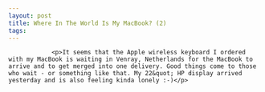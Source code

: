```yaml
---
layout: post
title: Where In The World Is My MacBook? (2)
tags:
---
```



                <p>It seems that the Apple wireless keyboard I ordered with my MacBook is waiting in Venray, Netherlands for the MacBook to arrive and to get merged into one delivery. Good things come to those who wait - or something like that. My 22&quot; HP display arrived yesterday and is also feeling kinda lonely :-)</p>
